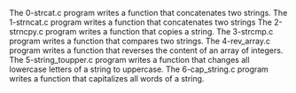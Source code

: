 The 0-strcat.c program writes a function that concatenates two strings.
The 1-strncat.c program writes a function that concatenates two strings 
The 2-strncpy.c program writes a function that copies a string. 
The 3-strcmp.c program writes a function  that compares two strings.
The 4-rev_array.c program writes a function that reverses the content of an array of integers.
The 5-string_toupper.c program writes a function that changes all lowercase letters of a string to uppercase.
The 6-cap_string.c program writes a function that capitalizes all words of a string.

